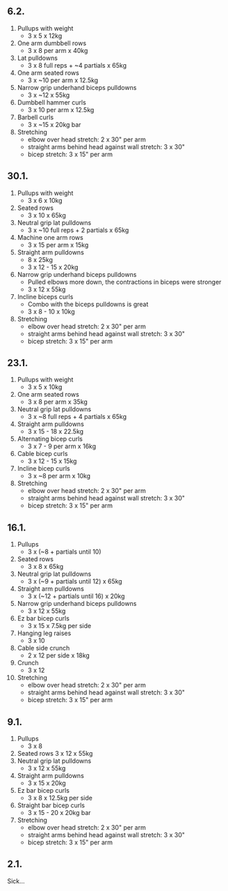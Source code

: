 ## 6.2.

1. Pullups with weight
   - 3 x 5 x 12kg
2. One arm dumbbell rows
   - 3 x 8 per arm x 40kg
3. Lat pulldowns
   - 3 x 8 full reps + ~4 partials x 65kg
4. One arm seated rows
   - 3 x ~10 per arm x 12.5kg
5. Narrow grip underhand biceps pulldowns
   - 3 x ~12 x 55kg
6. Dumbbell hammer curls
   - 3 x 10 per arm x 12.5kg
7. Barbell curls
   - 3 x ~15 x 20kg bar
8. Stretching
   - elbow over head stretch: 2 x 30" per arm
   - straight arms behind head against wall stretch: 3 x 30"
   - bicep stretch: 3 x 15" per arm

## 30.1.

1. Pullups with weight
   - 3 x 6 x 10kg
2. Seated rows
   - 3 x 10 x 65kg
3. Neutral grip lat pulldowns
   - 3 x ~10 full reps + 2 partials x 65kg
4. Machine one arm rows
   - 3 x 15 per arm x 15kg
5. Straight arm pulldowns
   - 8 x 25kg
   - 3 x 12 - 15 x 20kg
6. Narrow grip underhand biceps pulldowns
   - Pulled elbows more down, the contractions in biceps were stronger
   - 3 x 12 x 55kg
7. Incline biceps curls
   - Combo with the biceps pulldowns is great
   - 3 x 8 - 10 x 10kg
8. Stretching
   - elbow over head stretch: 2 x 30" per arm
   - straight arms behind head against wall stretch: 3 x 30"
   - bicep stretch: 3 x 15" per arm

## 23.1.

1. Pullups with weight
   - 3 x 5 x 10kg
2. One arm seated rows
   - 3 x 8 per arm x 35kg
3. Neutral grip lat pulldowns
   - 3 x ~8 full reps + 4 partials x 65kg
4. Straight arm pulldowns
   - 3 x 15 - 18 x 22.5kg
5. Alternating bicep curls
   - 3 x 7 - 9 per arm x 16kg
6. Cable bicep curls
   - 3 x 12 - 15 x 15kg
7. Incline bicep curls
   - 3 x ~8 per arm x 10kg
8. Stretching
   - elbow over head stretch: 2 x 30" per arm
   - straight arms behind head against wall stretch: 3 x 30"
   - bicep stretch: 3 x 15" per arm

## 16.1.

1. Pullups
   - 3 x (~8 + partials until 10)
2. Seated rows
   - 3 x 8 x 65kg
3. Neutral grip lat pulldowns
   - 3 x (~9 + partials until 12) x 65kg
4. Straight arm pulldowns
   - 3 x (~12 + partials until 16) x 20kg
5. Narrow grip underhand biceps pulldowns
   - 3 x 12 x 55kg
6. Ez bar bicep curls
   - 3 x 15 x 7.5kg per side
7. Hanging leg raises
   - 3 x 10
8. Cable side crunch
   - 2 x 12 per side x 18kg
9. Crunch
   - 3 x 12
10. Stretching
    - elbow over head stretch: 2 x 30" per arm
    - straight arms behind head against wall stretch: 3 x 30"
    - bicep stretch: 3 x 15" per arm

## 9.1.

1. Pullups
   - 3 x 8
2. Seated rows
   3 x 12 x 55kg
3. Neutral grip lat pulldowns
   - 3 x 12 x 55kg
4. Straight arm pulldowns
   - 3 x 15 x 20kg
5. Ez bar bicep curls
   - 3 x 8 x 12.5kg per side
6. Straight bar bicep curls
   - 3 x 15 - 20 x 20kg bar
7. Stretching
   - elbow over head stretch: 2 x 30" per arm
   - straight arms behind head against wall stretch: 3 x 30"
   - bicep stretch: 3 x 15" per arm

## 2.1.

Sick...
